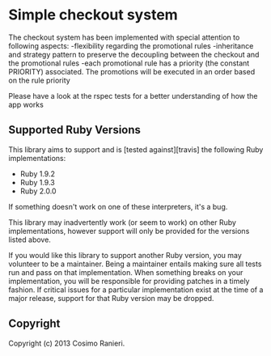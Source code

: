 # Simple checkout system

The checkout system has been implemented with special attention to following aspects:
-flexibility regarding the promotional rules
-inheritance and strategy pattern to preserve the decoupling between the checkout and the promotional rules
-each promotional rule has a priority (the constant PRIORITY) associated. The promotions will be executed in an order based on the rule priority

Please have a look at the rspec tests for a better understanding of how the app works

## Supported Ruby Versions
This library aims to support and is [tested against][travis] the following Ruby
implementations:

* Ruby 1.9.2
* Ruby 1.9.3
* Ruby 2.0.0

If something doesn't work on one of these interpreters, it's a bug.

This library may inadvertently work (or seem to work) on other Ruby
implementations, however support will only be provided for the versions listed
above.

If you would like this library to support another Ruby version, you may
volunteer to be a maintainer. Being a maintainer entails making sure all tests
run and pass on that implementation. When something breaks on your
implementation, you will be responsible for providing patches in a timely
fashion. If critical issues for a particular implementation exist at the time
of a major release, support for that Ruby version may be dropped.


## Copyright
Copyright (c) 2013 Cosimo Ranieri.
